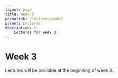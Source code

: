 ```yaml
---
layout: page
title: Week 3
permalink: /lectures/week3
parent: Lectures
description: >-
    Lectures for week 3.
---
```


# Week 3

Lectures will be available at the beginning of week 3.